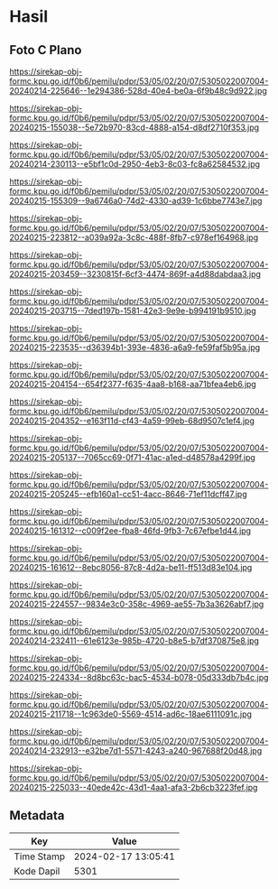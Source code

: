 # Hasil

## Foto C Plano

https://sirekap-obj-formc.kpu.go.id/f0b6/pemilu/pdpr/53/05/02/20/07/5305022007004-20240214-225646--1e294386-528d-40e4-be0a-6f9b48c9d922.jpg

https://sirekap-obj-formc.kpu.go.id/f0b6/pemilu/pdpr/53/05/02/20/07/5305022007004-20240215-155038--5e72b970-83cd-4888-a154-d8df2710f353.jpg

https://sirekap-obj-formc.kpu.go.id/f0b6/pemilu/pdpr/53/05/02/20/07/5305022007004-20240214-230113--e5bf1c0d-2950-4eb3-8c03-fc8a62584532.jpg

https://sirekap-obj-formc.kpu.go.id/f0b6/pemilu/pdpr/53/05/02/20/07/5305022007004-20240215-155309--9a6746a0-74d2-4330-ad39-1c6bbe7743e7.jpg

https://sirekap-obj-formc.kpu.go.id/f0b6/pemilu/pdpr/53/05/02/20/07/5305022007004-20240215-223812--a039a92a-3c8c-488f-8fb7-c978ef164968.jpg

https://sirekap-obj-formc.kpu.go.id/f0b6/pemilu/pdpr/53/05/02/20/07/5305022007004-20240215-203459--3230815f-6cf3-4474-869f-a4d88dabdaa3.jpg

https://sirekap-obj-formc.kpu.go.id/f0b6/pemilu/pdpr/53/05/02/20/07/5305022007004-20240215-203715--7ded197b-1581-42e3-9e9e-b994191b9510.jpg

https://sirekap-obj-formc.kpu.go.id/f0b6/pemilu/pdpr/53/05/02/20/07/5305022007004-20240215-223535--d36394b1-393e-4836-a6a9-fe59faf5b95a.jpg

https://sirekap-obj-formc.kpu.go.id/f0b6/pemilu/pdpr/53/05/02/20/07/5305022007004-20240215-204154--654f2377-f635-4aa8-b168-aa71bfea4eb6.jpg

https://sirekap-obj-formc.kpu.go.id/f0b6/pemilu/pdpr/53/05/02/20/07/5305022007004-20240215-204352--e163f11d-cf43-4a59-99eb-68d9507c1ef4.jpg

https://sirekap-obj-formc.kpu.go.id/f0b6/pemilu/pdpr/53/05/02/20/07/5305022007004-20240215-205137--7065cc69-0f71-41ac-a1ed-d48578a4299f.jpg

https://sirekap-obj-formc.kpu.go.id/f0b6/pemilu/pdpr/53/05/02/20/07/5305022007004-20240215-205245--efb160a1-cc51-4acc-8646-71ef11dcff47.jpg

https://sirekap-obj-formc.kpu.go.id/f0b6/pemilu/pdpr/53/05/02/20/07/5305022007004-20240215-161312--c009f2ee-fba8-46fd-9fb3-7c67efbe1d44.jpg

https://sirekap-obj-formc.kpu.go.id/f0b6/pemilu/pdpr/53/05/02/20/07/5305022007004-20240215-161612--8ebc8056-87c8-4d2a-be11-ff513d83e104.jpg

https://sirekap-obj-formc.kpu.go.id/f0b6/pemilu/pdpr/53/05/02/20/07/5305022007004-20240215-224557--9834e3c0-358c-4969-ae55-7b3a3626abf7.jpg

https://sirekap-obj-formc.kpu.go.id/f0b6/pemilu/pdpr/53/05/02/20/07/5305022007004-20240214-232411--61e6123e-985b-4720-b8e5-b7df370875e8.jpg

https://sirekap-obj-formc.kpu.go.id/f0b6/pemilu/pdpr/53/05/02/20/07/5305022007004-20240215-224334--8d8bc63c-bac5-4534-b078-05d333db7b4c.jpg

https://sirekap-obj-formc.kpu.go.id/f0b6/pemilu/pdpr/53/05/02/20/07/5305022007004-20240215-211718--1c963de0-5569-4514-ad6c-18ae6111091c.jpg

https://sirekap-obj-formc.kpu.go.id/f0b6/pemilu/pdpr/53/05/02/20/07/5305022007004-20240214-232913--e32be7d1-5571-4243-a240-967688f20d48.jpg

https://sirekap-obj-formc.kpu.go.id/f0b6/pemilu/pdpr/53/05/02/20/07/5305022007004-20240215-225033--40ede42c-43d1-4aa1-afa3-2b6cb3223fef.jpg


## Metadata

| Key        | Value               |
| ---------- | ------------------- |
| Time Stamp | 2024-02-17 13:05:41 |
| Kode Dapil | 5301                |



